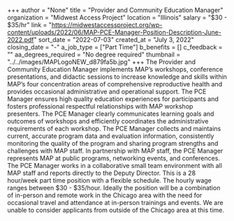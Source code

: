 +++
author = "None"
title = "Provider and Community Education Manager"
organization = "Midwest Access Project"
location = "Illinois"
salary = "$30 - $35/hr"
link = "https://midwestaccessproject.org/wp-content/uploads/2022/06/MAP-PCE-Manager-Position-Description-June-2022.pdf"
sort_date = "2022-07-03"
created_at = "July 3, 2022"
closing_date = "-"
a_job_type = ["Part Time"]
b_benefits = []
c_feedback = ""
aa_degrees_required = "No degree required"
thumbnail = "../../images/MAPLogoNEW_d879fa5b.jpg"
+++
The Provider and Community Education Manager implements MAP’s workshops, conference presentations, and didactic sessions to increase knowledge and skills within MAP’s four concentration areas of comprehensive reproductive health and provides occasional administrative and operational support. The PCE Manager ensures high quality education experiences for participants and fosters professional respectful relationships with MAP workshop presenters. The PCE Manager clearly communicates learning goals and outcomes of workshops and
efficiently coordinates the administrative requirements of each workshop. The PCE
Manager collects and maintains current, accurate program data and evaluation
information, consistently monitoring the quality of the program and sharing program strengths and challenges with MAP staff. In partnership with MAP staff, the PCE Manager represents MAP at public programs, networking events, and conferences. The PCE Manager works in a collaborative small team environment with all MAP staff and reports directly to the Deputy Director. This is a 28 hour/week part time position with a flexible schedule. The hourly wage ranges between $30 - $35/hour. Ideally the position will be a combination of in-person and remote work in the Chicago area with the need for occasional travel and attendance at in-person trainings and events. We are unable to consider applicants from outside of the Chicago area at this time.
